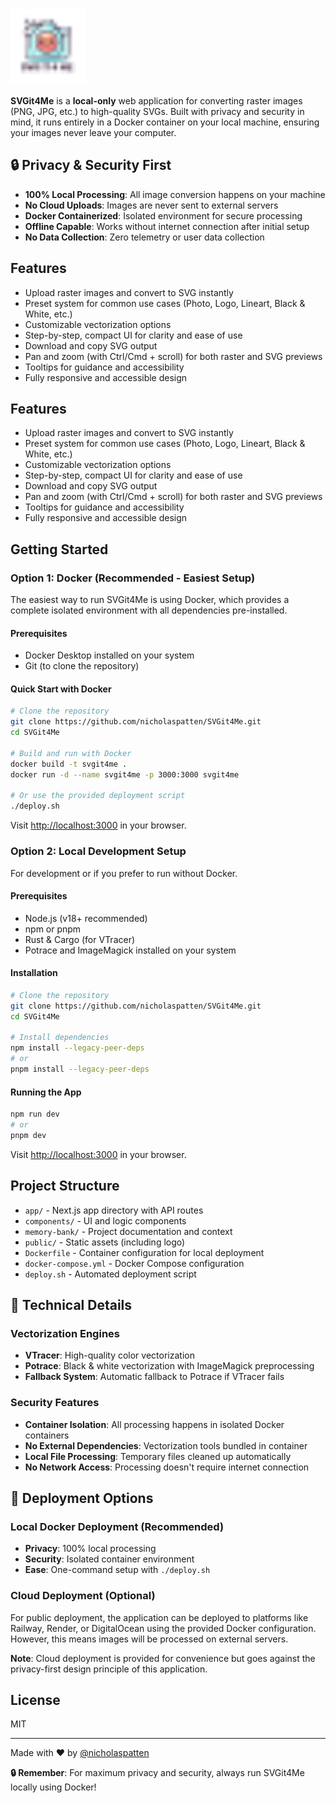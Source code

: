 # <img src="public/logo.svg" alt="SVG It 4 Me Logo" width="120" style="vertical-align:middle;" />

**SVGit4Me** is a **local-only** web application for converting raster images (PNG, JPG, etc.) to high-quality SVGs. Built with privacy and security in mind, it runs entirely in a Docker container on your local machine, ensuring your images never leave your computer.

## 🔒 Privacy & Security First

- **100% Local Processing**: All image conversion happens on your machine
- **No Cloud Uploads**: Images are never sent to external servers
- **Docker Containerized**: Isolated environment for secure processing
- **Offline Capable**: Works without internet connection after initial setup
- **No Data Collection**: Zero telemetry or user data collection

## Features
- Upload raster images and convert to SVG instantly
- Preset system for common use cases (Photo, Logo, Lineart, Black & White, etc.)
- Customizable vectorization options
- Step-by-step, compact UI for clarity and ease of use
- Download and copy SVG output
- Pan and zoom (with Ctrl/Cmd + scroll) for both raster and SVG previews
- Tooltips for guidance and accessibility
- Fully responsive and accessible design

## Features
- Upload raster images and convert to SVG instantly
- Preset system for common use cases (Photo, Logo, Lineart, Black & White, etc.)
- Customizable vectorization options
- Step-by-step, compact UI for clarity and ease of use
- Download and copy SVG output
- Pan and zoom (with Ctrl/Cmd + scroll) for both raster and SVG previews
- Tooltips for guidance and accessibility
- Fully responsive and accessible design

## Getting Started

### Option 1: Docker (Recommended - Easiest Setup)

The easiest way to run SVGit4Me is using Docker, which provides a complete isolated environment with all dependencies pre-installed.

#### Prerequisites
- Docker Desktop installed on your system
- Git (to clone the repository)

#### Quick Start with Docker

```bash
# Clone the repository
git clone https://github.com/nicholaspatten/SVGit4Me.git
cd SVGit4Me

# Build and run with Docker
docker build -t svgit4me .
docker run -d --name svgit4me -p 3000:3000 svgit4me

# Or use the provided deployment script
./deploy.sh
```

Visit [http://localhost:3000](http://localhost:3000) in your browser.

### Option 2: Local Development Setup

For development or if you prefer to run without Docker.

#### Prerequisites
- Node.js (v18+ recommended)
- npm or pnpm
- Rust & Cargo (for VTracer)
- Potrace and ImageMagick installed on your system

#### Installation

```bash
# Clone the repository
git clone https://github.com/nicholaspatten/SVGit4Me.git
cd SVGit4Me

# Install dependencies
npm install --legacy-peer-deps
# or
pnpm install --legacy-peer-deps
```

#### Running the App

```bash
npm run dev
# or
pnpm dev
```

Visit [http://localhost:3000](http://localhost:3000) in your browser.

## Project Structure
- `app/` - Next.js app directory with API routes
- `components/` - UI and logic components
- `memory-bank/` - Project documentation and context
- `public/` - Static assets (including logo)
- `Dockerfile` - Container configuration for local deployment
- `docker-compose.yml` - Docker Compose configuration
- `deploy.sh` - Automated deployment script

## 🔧 Technical Details

### Vectorization Engines
- **VTracer**: High-quality color vectorization
- **Potrace**: Black & white vectorization with ImageMagick preprocessing
- **Fallback System**: Automatic fallback to Potrace if VTracer fails

### Security Features
- **Container Isolation**: All processing happens in isolated Docker containers
- **No External Dependencies**: Vectorization tools bundled in container
- **Local File Processing**: Temporary files cleaned up automatically
- **No Network Access**: Processing doesn't require internet connection

## 🚀 Deployment Options

### Local Docker Deployment (Recommended)
- **Privacy**: 100% local processing
- **Security**: Isolated container environment
- **Ease**: One-command setup with `./deploy.sh`

### Cloud Deployment (Optional)
For public deployment, the application can be deployed to platforms like Railway, Render, or DigitalOcean using the provided Docker configuration. However, this means images will be processed on external servers.

**Note**: Cloud deployment is provided for convenience but goes against the privacy-first design principle of this application.

## License
MIT

---

Made with ❤️ by [@nicholaspatten](https://github.com/nicholaspatten)

**🔒 Remember**: For maximum privacy and security, always run SVGit4Me locally using Docker! 